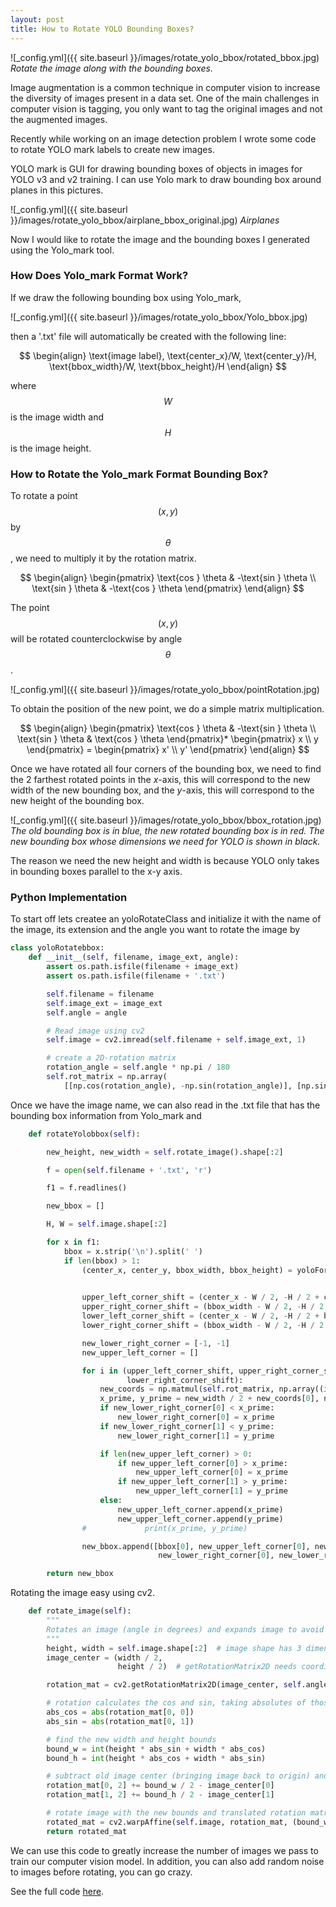 ```yaml
---
layout: post
title: How to Rotate YOLO Bounding Boxes?
---
```


![_config.yml]({{ site.baseurl }}/images/rotate_yolo_bbox/rotated_bbox.jpg)
*Rotate the image along with the bounding boxes.*

Image augmentation is a common technique in computer vision to increase the 
diversity of images present in a data set. One of the main challenges in 
computer vision is tagging, you only want to tag the original images and not 
the augmented images.

Recently while working on an image detection problem I wrote some code to rotate
YOLO mark labels to create new images.

YOLO mark is GUI for drawing bounding boxes of objects in images for YOLO v3 and v2 
training. I can use Yolo mark to draw bounding box around planes in this pictures.

![_config.yml]({{ site.baseurl }}/images/rotate_yolo_bbox/airplane_bbox_original.jpg)
*Airplanes*

Now I would like to rotate the image and the bounding boxes I generated using the 
Yolo_mark tool.

### How Does Yolo_mark Format Work?

If we draw the following bounding box using Yolo_mark,

![_config.yml]({{ site.baseurl }}/images/rotate_yolo_bbox/Yolo_bbox.jpg)
 
then a '.txt' file will automatically be created with the following line:

$$
\begin{align}
\text{image label}, \text{center_x}/W, \text{center_y}/H, \text{bbox_width}/W, \text{bbox_height}/H
\end{align}
$$

where $$W$$ is the image width and $$H$$ is the image height.

### How to Rotate the Yolo_mark Format Bounding Box?

To rotate a point $$(x,y)$$ by $$\theta$$, we need to multiply it by the rotation 
matrix.

$$
\begin{align}
\begin{pmatrix}
\text{cos } \theta & -\text{sin } \theta \\
\text{sin } \theta & -\text{cos } \theta
\end{pmatrix}
\end{align}
$$

The point $$(x,y)$$ will be rotated counterclockwise by angle $$\theta$$.

![_config.yml]({{ site.baseurl }}/images/rotate_yolo_bbox/pointRotation.jpg)

To obtain the position of the new point, we do a simple matrix multiplication.

$$
\begin{align}
\begin{pmatrix}
\text{cos } \theta & -\text{sin } \theta \\
\text{sin } \theta & \text{cos } \theta
\end{pmatrix}*
\begin{pmatrix}
x \\
y
\end{pmatrix} = 
\begin{pmatrix}
x' \\
y'
\end{pmatrix}
\end{align}
$$

Once we have rotated all four corners of the bounding box, we need to find the 2 
farthest rotated points in the *x*-axis, this will correspond to the new width of 
the new bounding box, and the *y*-axis, this will correspond to the new height of 
the bounding box.

![_config.yml]({{ site.baseurl }}/images/rotate_yolo_bbox/bbox_rotation.jpg)
*The old bounding box is in blue, the new rotated bounding box is in red. The new
bounding box whose dimensions we need for YOLO is shown in black.*

The reason we need the new height and width is because YOLO only takes in bounding 
boxes parallel to the x-y axis.

### Python Implementation

To start off lets createe an yoloRotateClass and initialize it with the name of the 
image, its extension and the angle you want to rotate the image by

```python
class yoloRotatebbox:
    def __init__(self, filename, image_ext, angle):
        assert os.path.isfile(filename + image_ext)
        assert os.path.isfile(filename + '.txt')

        self.filename = filename
        self.image_ext = image_ext
        self.angle = angle

        # Read image using cv2
        self.image = cv2.imread(self.filename + self.image_ext, 1)

        # create a 2D-rotation matrix
        rotation_angle = self.angle * np.pi / 180
        self.rot_matrix = np.array(
            [[np.cos(rotation_angle), -np.sin(rotation_angle)], [np.sin(rotation_angle), np.cos(rotation_angle)]])
```

Once we have the image name, we can also read in the .txt file that has the 
bounding box information from Yolo_mark and  

```python
    def rotateYolobbox(self):

        new_height, new_width = self.rotate_image().shape[:2]

        f = open(self.filename + '.txt', 'r')

        f1 = f.readlines()

        new_bbox = []

        H, W = self.image.shape[:2]

        for x in f1:
            bbox = x.strip('\n').split(' ')
            if len(bbox) > 1:
                (center_x, center_y, bbox_width, bbox_height) = yoloFormattocv(float(bbox[1]), float(bbox[2]),
                                                                               float(bbox[3]), float(bbox[4]), H, W)

                upper_left_corner_shift = (center_x - W / 2, -H / 2 + center_y)
                upper_right_corner_shift = (bbox_width - W / 2, -H / 2 + center_y)
                lower_left_corner_shift = (center_x - W / 2, -H / 2 + bbox_height)
                lower_right_corner_shift = (bbox_width - W / 2, -H / 2 + bbox_height)

                new_lower_right_corner = [-1, -1]
                new_upper_left_corner = []

                for i in (upper_left_corner_shift, upper_right_corner_shift, lower_left_corner_shift,
                          lower_right_corner_shift):
                    new_coords = np.matmul(self.rot_matrix, np.array((i[0], -i[1])))
                    x_prime, y_prime = new_width / 2 + new_coords[0], new_height / 2 - new_coords[1]
                    if new_lower_right_corner[0] < x_prime:
                        new_lower_right_corner[0] = x_prime
                    if new_lower_right_corner[1] < y_prime:
                        new_lower_right_corner[1] = y_prime

                    if len(new_upper_left_corner) > 0:
                        if new_upper_left_corner[0] > x_prime:
                            new_upper_left_corner[0] = x_prime
                        if new_upper_left_corner[1] > y_prime:
                            new_upper_left_corner[1] = y_prime
                    else:
                        new_upper_left_corner.append(x_prime)
                        new_upper_left_corner.append(y_prime)
                #             print(x_prime, y_prime)

                new_bbox.append([bbox[0], new_upper_left_corner[0], new_upper_left_corner[1],
                                 new_lower_right_corner[0], new_lower_right_corner[1]])

        return new_bbox
```

Rotating the image easy using cv2.

```python
    def rotate_image(self):
        """
        Rotates an image (angle in degrees) and expands image to avoid cropping
        """
        height, width = self.image.shape[:2]  # image shape has 3 dimensions
        image_center = (width / 2,
                        height / 2)  # getRotationMatrix2D needs coordinates in reverse order (width, height) compared to shape

        rotation_mat = cv2.getRotationMatrix2D(image_center, self.angle, 1.)

        # rotation calculates the cos and sin, taking absolutes of those.
        abs_cos = abs(rotation_mat[0, 0])
        abs_sin = abs(rotation_mat[0, 1])

        # find the new width and height bounds
        bound_w = int(height * abs_sin + width * abs_cos)
        bound_h = int(height * abs_cos + width * abs_sin)

        # subtract old image center (bringing image back to origin) and adding the new image center coordinates
        rotation_mat[0, 2] += bound_w / 2 - image_center[0]
        rotation_mat[1, 2] += bound_h / 2 - image_center[1]

        # rotate image with the new bounds and translated rotation matrix
        rotated_mat = cv2.warpAffine(self.image, rotation_mat, (bound_w, bound_h))
        return rotated_mat
```

We can use this code to greatly increase the number of images we pass to train our
computer vision model. In addition, you can also add random noise to images before 
rotating, you can go crazy.

See the full code [here](https://github.com/usmanr149/Yolo_bbox_manipulation).









